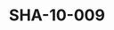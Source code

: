 ---
pid: SHA-10-009
title: SHA-10-009
language: ar
original_label: 
rights: شرحبيل احمد
location_of_original: شرحبيل احمد
photographer_or_studio: 
scanned_from: photograph 8.6 by 9
_date: '1958'
location: الخرطوم، حديقة الحيوان
description: شرحبيل احمد والطيب محمد سعيد
additional_notes: 
permission_display: 'yes'
on_server: 'no'
on_website: 'no'
permalink: /photopages/ar/SHA-10-009.html
layout: photo-page
---